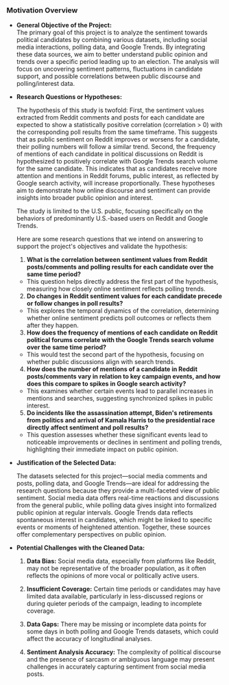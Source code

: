 ### Motivation Overview

- **General Objective of the Project:**  
  The primary goal of this project is to analyze the sentiment towards political candidates by combining various datasets, including social media interactions, polling data, and Google Trends. By integrating these data sources, we aim to better understand public opinion and trends over a specific period leading up to an election. The analysis will focus on uncovering sentiment patterns, fluctuations in candidate support, and possible correlations between public discourse and polling/interest data.

- **Research Questions or Hypotheses:**  

  The hypothesis of this study is twofold: First, the sentiment values extracted from Reddit comments and posts for each candidate are expected to show a statistically positive correlation (correlation > 0) with the corresponding poll results from the same timeframe. This suggests that as public sentiment on Reddit improves or worsens for a candidate, their polling numbers will follow a similar trend. Second, the frequency of mentions of each candidate in political discussions on Reddit is hypothesized to positively correlate with Google Trends search volume for the same candidate. This indicates that as candidates receive more attention and mentions in Reddit forums, public interest, as reflected by Google search activity, will increase proportionally. These hypotheses aim to demonstrate how online discourse and sentiment can provide insights into broader public opinion and interest. 

  The study is limited to the U.S. public, focusing specifically on the behaviors of predominantly U.S.-based users on Reddit and Google Trends.

  Here are some research questions that we intend on answering to support the project's objectives and validate the hypothesis:

  1. **What is the correlation between sentiment values from Reddit posts/comments and polling results for each candidate over the same time period?**
    - This question helps directly address the first part of the hypothesis, measuring how closely online sentiment reflects polling trends.

  2. **Do changes in Reddit sentiment values for each candidate precede or follow changes in poll results?**
    - This explores the temporal dynamics of the correlation, determining whether online sentiment predicts poll outcomes or reflects them after they happen.

  3. **How does the frequency of mentions of each candidate on Reddit political forums correlate with the Google Trends search volume over the same time period?**
    - This would test the second part of the hypothesis, focusing on whether public discussions align with search trends.

  4. **How does the number of mentions of a candidate in Reddit posts/comments vary in relation to key campaign events, and how does this compare to spikes in Google search activity?**
    - This examines whether certain events lead to parallel increases in mentions and searches, suggesting synchronized spikes in public interest.

  5. **Do incidents like the assassination attempt, Biden's retirements from politics and arrival of Kamala Harris to the presidential race directly affect sentiment and poll results?**
    - This question assesses whether these significant events lead to noticeable improvements or declines in sentiment and polling trends, highlighting their immediate impact on public opinion.

- **Justification of the Selected Data:**  

  The datasets selected for this project—social media comments and posts, polling data, and Google Trends—are ideal for addressing the research questions because they provide a multi-faceted view of public sentiment. Social media data offers real-time reactions and discussions from the general public, while polling data gives insight into formalized public opinion at regular intervals. Google Trends data reflects spontaneous interest in candidates, which might be linked to specific events or moments of heightened attention. Together, these sources offer complementary perspectives on public opinion.

- **Potential Challenges with the Cleaned Data:**  

  1. **Data Bias:** Social media data, especially from platforms like Reddit, may not be representative of the broader population, as it often reflects the opinions of more vocal or politically active users.

  2. **Insufficient Coverage:** Certain time periods or candidates may have limited data available, particularly in less-discussed regions or during quieter periods of the campaign, leading to incomplete coverage.

  3. **Data Gaps:** There may be missing or incomplete data points for some days in both polling and Google Trends datasets, which could affect the accuracy of longitudinal analyses.

  4. **Sentiment Analysis Accuracy:** The complexity of political discourse and the presence of sarcasm or ambiguous language may present challenges in accurately capturing sentiment from social media posts.